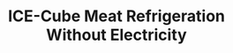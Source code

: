 ---
layout: default
title: ICE-Cube Meat Refrigeration Without Electricity
permalink: /projects/icecube/index.html
group: projects
---